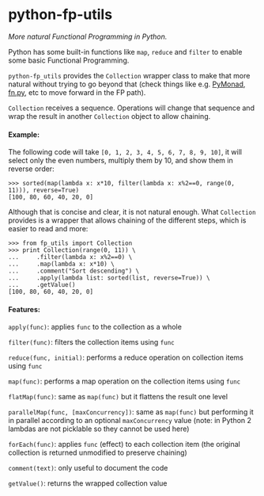 # python-fp-utils

_More natural Functional Programming in Python._

Python has some built-in functions like `map`, `reduce` and `filter` to enable some basic Functional Programming.

`python-fp_utils` provides the `Collection` wrapper class to make that more natural without trying to go beyond that (check things like e.g. [PyMonad](https://bitbucket.org/jason_delaat/pymonad/), [fn.py](https://github.com/kachayev/fn.py), etc to move forward in the FP path).

`Collection` receives a sequence. Operations will change that sequence and wrap the result in another `Collection` object to allow chaining.

#### Example:

The following code will take `[0, 1, 2, 3, 4, 5, 6, 7, 8, 9, 10]`, it will select only the even numbers, multiply them by 10, and show them in reverse order:

```
>>> sorted(map(lambda x: x*10, filter(lambda x: x%2==0, range(0, 11))), reverse=True)
[100, 80, 60, 40, 20, 0]
```

Although that is concise and clear, it is not natural enough. What `Collection` provides is a wrapper that allows chaining of the different steps, which is easier to read and more:

```
>>> from fp_utils import Collection
>>> print Collection(range(0, 11)) \
...     .filter(lambda x: x%2==0) \
...     .map(lambda x: x*10) \
...     .comment("Sort descending") \
...     .apply(lambda list: sorted(list, reverse=True)) \
...     .getValue()
[100, 80, 60, 40, 20, 0]
```

#### Features:

`apply(func)`: applies `func` to the collection as a whole

`filter(func)`: filters the collection items using `func`

`reduce(func, initial)`: performs a reduce operation on collection items using `func`

`map(func)`: performs a map operation on the collection items using `func`

`flatMap(func)`: same as `map(func)` but it flattens the result one level

`parallelMap(func, [maxConcurrency])`: same as `map(func)` but performing it in parallel according to an optional `maxConcurrency` value (note: in Python 2 lambdas are not picklable so they cannot be used here)

`forEach(func)`: applies `func` (effect) to each collection item (the original collection is returned unmodified to preserve chaining)

`comment(text)`: only useful to document the code

`getValue()`: returns the wrapped collection value

